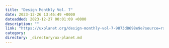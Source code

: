 ```yaml
---
title: "Design Monthly Vol. 7"
date: 2023-12-26 13:46:49 +0000
dateadded: 2023-12-27 00:01:09 +0000
description: ""
link: "https://uxplanet.org/design-monthly-vol-7-9873d8698e9e?source=rss----819cc2aaeee0---4"
category:
directory: _directory/ux-planet.md
---
```

